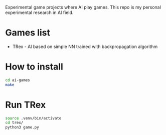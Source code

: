 Experimental game projects where AI play games.
This repo is my personal experimental research in AI field.

# Games list
  - TRex - AI based on simple NN trained with backpropagation algorithm

# How to install
```bash
cd ai-games
make
```

# Run TRex
```bash
source .venv/bin/activate
cd trex/
python3 game.py
```